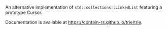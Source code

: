 An alternative implementation of `std::collections::LinkedList` featuring a prototype Cursor.

Documentation is available at https://contain-rs.github.io/trie/trie.
